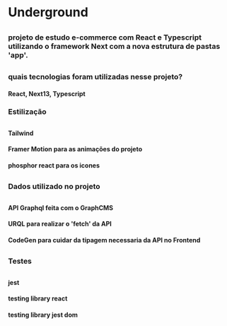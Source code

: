 # Underground

##

### projeto de estudo e-commerce com React e Typescript utilizando o framework Next com a nova estrutura de pastas 'app'.

##

### quais tecnologias foram utilizadas nesse projeto?

#### React, Next13, Typescript

### Estilização

##

#### Tailwind
#### Framer Motion para as animações do projeto
#### phosphor react para os icones

##

### Dados utilizado no projeto

##

#### API Graphql feita com o GraphCMS
#### URQL para realizar o 'fetch' da API
#### CodeGen para cuidar da tipagem necessaria da API no Frontend

##

### Testes

##

#### jest
#### testing library react
#### testing library jest dom
